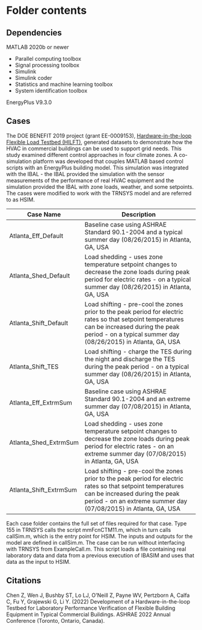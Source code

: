 # Folder contents

## Dependencies
MATLAB 2020b or newer
- Parallel computing toolbox
- Signal processing toolbox
- Simulink 
- Simulink coder
- Statistics and machine learning toolbox
- System identification toolbox

EnergyPlus V9.3.0

## Cases
The DOE BENEFIT 2019 project (grant EE-0009153), [Hardware-in-the-loop Flexible Load Testbed (HILFT)][hilft], generated datasets to demonstrate how the HVAC in commercial buildings can be used to support grid needs. This study examined different control approaches in four climate zones. A co-simulation platform was developed that couples MATLAB based control scripts with an EnergyPlus building model. This simulation was integrated with the IBAL - the IBAL provided the simulation with the sensor measurements of the performance of real HVAC equipment and the simulation provided the IBAL with zone loads, weather, and some setpoints. The cases were modified to work with the TRNSYS model and are referred to as HSIM.

| Case Name | Description |
| ------------- | ------------- |
| Atlanta_Eff_Default | Baseline case using ASHRAE Standard 90.1-2004 and a typical summer day (08/26/2015) in Atlanta, GA, USA |
| Atlanta_Shed_Default | Load shedding - uses zone temperature setpoint changes to decrease the zone loads during peak period for electric rates - on a typical summer day (08/26/2015) in Atlanta, GA, USA |
| Atlanta_Shift_Default | Load shifting - pre-cool the zones prior to the peak period for electric rates so that setpoint temperatures can be increased during the peak period - on a typical summer day (08/26/2015) in Atlanta, GA, USA |
| Atlanta_Shift_TES | Load shifting - charge the TES during the night and discharge the TES during the peak period - on a typical summer day (08/26/2015) in Atlanta, GA, USA |
| Atlanta_Eff_ExtrmSum | Baseline case using ASHRAE Standard 90.1-2004 and an extreme summer day (07/08/2015) in Atlanta, GA, USA |
| Atlanta_Shed_ExtrmSum | Load shedding - uses zone temperature setpoint changes to decrease the zone loads during peak period for electric rates - on an extreme summer day (07/08/2015) in Atlanta, GA, USA |
| Atlanta_Shift_ExtrmSum | Load shifting - pre-cool the zones prior to the peak period for electric rates so that setpoint temperatures can be increased during the peak period - on an extreme summer day (07/08/2015) in Atlanta, GA, USA |

Each case folder contains the full set of files required for that case. Type 155 in TRNSYS calls the script mmFcnCTM11.m, which in turn calls callSim.m, which is the entry point for HSIM. The inputs and outputs for the model are defined in callSim.m. The case can be run without interfacing with TRNSYS from ExampleCall.m. This script loads a file containing real laboratory data and data from a previous execution of IBASIM and uses that data as the input to HSIM.

<!-- References -->

## Citations
Chen Z, Wen J, Bushby ST, Lo LJ, O'Neill Z, Payne WV, Pertzborn A, Calfa C, Fu Y, Grajewski G, Li Y. (2022) Development of a Hardware-in-the-loop Testbed for Laboratory Performance Verification of Flexible Building Equipment in Typical Commercial Buildings. ASHRAE 2022 Annual Conference (Toronto, Ontario, Canada). 

[hilft]: https://doi.org/10.48550/arXiv.2301.13412
